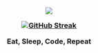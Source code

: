 <p align="center">
  <a href="https://uk.linkedin.com/in/lewis-pour" target="_blank" rel="noreferrer">
</p>
<h3 align="center">
<p align="center"><img src="https://git-profile-readme-banner.vercel.app/api/python?username=LewisPour&txt=Devops%20Engineer%20|%20Cloud%20Explorer"></p>
<p align="center"><a href="https://git.io/streak-stats"><img src="https://streak-stats.demolab.com?user=lewispour&theme=dark" alt="GitHub Streak" /></a></p>
  
Eat, Sleep, Code, Repeat
